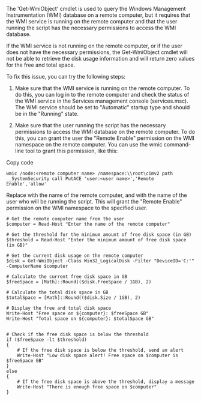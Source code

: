 The 'Get-WmiObject' cmdlet is used to query the Windows Management Instrumentation (WMI) database on a remote computer, but it requires that the WMI service is running on the remote computer and that the user running the script has the necessary permissions to access the WMI database.

If the WMI service is not running on the remote computer, or if the user does not have the necessary permissions, the Get-WmiObject cmdlet will not be able to retrieve the disk usage information and will return zero values for the free and total space.

To fix this issue, you can try the following steps:

1. Make sure that the WMI service is running on the remote computer. To do this, you can log in to the remote computer and check the status of the WMI service in the Services management console (services.msc). The WMI service should be set to "Automatic" startup type and should be in the "Running" state.

2. Make sure that the user running the script has the necessary permissions to access the WMI database on the remote computer. To do this, you can grant the user the "Remote Enable" permission on the WMI namespace on the remote computer. You can use the wmic command-line tool to grant this permission, like this:

Copy code

```wmic /node:<remote computer name> /namespace:\\root\cimv2 path __SystemSecurity call PutACE 'user:<user name>','Remote Enable','allow'```

Replace <remote computer name> with the name of the remote computer, and <user name> with the name of the user who will be running the script. This will grant the "Remote Enable" permission on the WMI namespace to the specified user.
  
```
# Get the remote computer name from the user
$computer = Read-Host "Enter the name of the remote computer"

# Get the threshold for the minimum amount of free disk space (in GB)
$threshold = Read-Host "Enter the minimum amount of free disk space (in GB)"

# Get the current disk usage on the remote computer
$disk = Get-WmiObject -Class Win32_LogicalDisk -Filter "DeviceID='C:'" -ComputerName $computer

# Calculate the current free disk space in GB
$freeSpace = [Math]::Round(($disk.FreeSpace / 1GB), 2)

# Calculate the total disk space in GB
$totalSpace = [Math]::Round(($disk.Size / 1GB), 2)

# Display the free and total disk space
Write-Host "Free space on ${computer}: $freeSpace GB"
Write-Host "Total space on ${computer}: $totalSpace GB"


# Check if the free disk space is below the threshold
if ($freeSpace -lt $threshold)
{
    # If the free disk space is below the threshold, send an alert
    Write-Host "Low disk space alert! Free space on $computer is $freeSpace GB"
}
else
{
    # If the free disk space is above the threshold, display a message
    Write-Host "There is enough free space on $computer"
}
```
